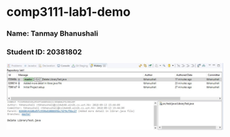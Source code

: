 # comp3111-lab1-demo

### Name: Tanmay Bhanushali
### Student ID: 20381802
![alt text](https://github.com/tbhanushali/comp3111-lab1-demo/blob/master/lab1.JPG)
